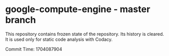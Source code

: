 # google-compute-engine - master branch

This repository contains frozen state of the repository.
Its history is cleared. It is used only for static code
analysis with Codacy.

Commit Time: 1704087904